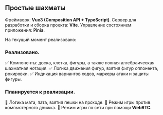## Простые шахматы
Фреймворк: **Vue3 (Composition API + TypeScript)**.
Сервер для разработки и сборка проекта: **Vite**.
Управление состоянием приложения: **Pinia**.

На текущий момент реализовано:
### Реализовано.
✅ Компоненты: доска, клетка, фигуры, а также полная алгебраическая шахматная нотация. 
✅ Логика движения фигур, взятия фигур оппонента, рокировки.
✅ Индикация вариантов ходов, маркеры атаки и защиты фигуры. 

### Планируется к реализации.
🔲 Логика мата, пата, взятия пешки на проходе.
🔲 Режим игры против компьютерного движка.
🔲 Режим игры по сети при помощи **WebRTC**.
